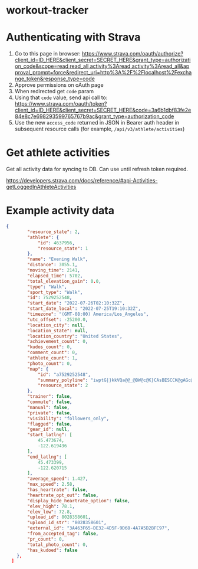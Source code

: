 # workout-tracker

# Authenticating with Strava

1. Go to this page in browser: https://www.strava.com/oauth/authorize?client_id=ID_HERE&client_secret=SECRET_HERE&grant_type=authorization_code&scope=read,read_all,activity%3Aread,activity%3Aread_all&approval_prompt=force&redirect_uri=http%3A%2F%2Flocalhost%2Fexchange_token&response_type=code
2. Approve permissions on oAuth page
3. When redirected get `code` param
4. Using that `code` value, send api call to: https://www.strava.com/oauth/token?client_id=ID_HERE&client_secret=SECRET_HERE&code=3a6b1dbf83fe2e84e8c7e698293599765767b9ac&grant_type=authorization_code
5. Use the new `access_code` returned in JSON in Bearer auth header in subsequent resource calls (for example, `/api/v3/athlete/activities`)

# Get athlete activities

Get all activity data for syncing to DB. Can use until refresh token required.

https://developers.strava.com/docs/reference/#api-Activities-getLoggedInAthleteActivities

# Example activity data

```json
{
		"resource_state": 2,
		"athlete": {
			"id": 4637956,
			"resource_state": 1
		},
		"name": "Evening Walk",
		"distance": 3055.1,
		"moving_time": 2141,
		"elapsed_time": 5702,
		"total_elevation_gain": 0.0,
		"type": "Walk",
		"sport_type": "Walk",
		"id": 7529252548,
		"start_date": "2022-07-26T02:10:32Z",
		"start_date_local": "2022-07-25T19:10:32Z",
		"timezone": "(GMT-08:00) America/Los_Angeles",
		"utc_offset": -25200.0,
		"location_city": null,
		"location_state": null,
		"location_country": "United States",
		"achievement_count": 0,
		"kudos_count": 0,
		"comment_count": 0,
		"athlete_count": 1,
		"photo_count": 0,
		"map": {
			"id": "a7529252548",
			"summary_polyline": "iwptG|}kkVQa@@_@BW@c@K}CAsBESCCK@gAGc@BSCaBDYBc@Ci@?u@AgABo@Gm@Ds@GMFW?c@Es@@IICGQIc@CGDK@CGQAEMAGAF`@KHg@K[IH?FBBACCDEA?VEDMDBDh@@HIE?CSo@f@NLf@A^KLDDADDxBRTGdAEh@FZAPB`AKd@@HB`@?HCJDZCBBn@?l@CVb@`@Aj@FV?x@f@QXFb@Bz@A^DPErBFtA",
			"resource_state": 2
		},
		"trainer": false,
		"commute": false,
		"manual": false,
		"private": false,
		"visibility": "followers_only",
		"flagged": false,
		"gear_id": null,
		"start_latlng": [
			45.473674,
			-122.619436
		],
		"end_latlng": [
			45.473399,
			-122.620715
		],
		"average_speed": 1.427,
		"max_speed": 2.58,
		"has_heartrate": false,
		"heartrate_opt_out": false,
		"display_hide_heartrate_option": false,
		"elev_high": 78.1,
		"elev_low": 72.8,
		"upload_id": 8028358601,
		"upload_id_str": "8028358601",
		"external_id": "3A463F65-DE32-4D5F-9D68-4A7A5D2BFC97",
		"from_accepted_tag": false,
		"pr_count": 0,
		"total_photo_count": 0,
		"has_kudoed": false
	},
  ]
```
